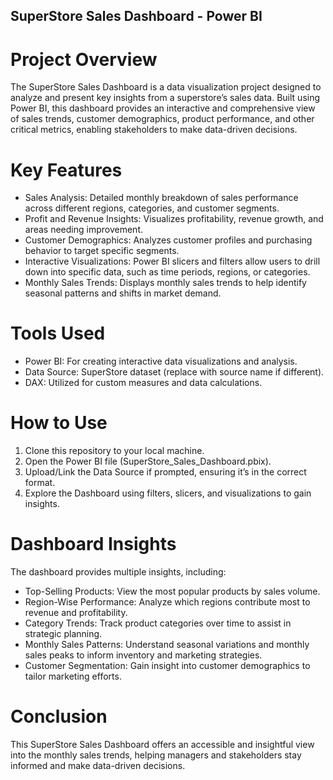 ## SuperStore Sales Dashboard - Power BI
# Project Overview
The SuperStore Sales Dashboard is a data visualization project designed to analyze and present key insights from a superstore’s sales data. Built using Power BI, this dashboard provides an interactive and comprehensive view of sales trends, customer demographics, product performance, and other critical metrics, enabling stakeholders to make data-driven decisions.

# Key Features
- Sales Analysis: Detailed monthly breakdown of sales performance across different regions, categories, and customer segments.
- Profit and Revenue Insights: Visualizes profitability, revenue growth, and areas needing improvement.
- Customer Demographics: Analyzes customer profiles and purchasing behavior to target specific segments.
- Interactive Visualizations: Power BI slicers and filters allow users to drill down into specific data, such as time periods, regions, or categories.
- Monthly Sales Trends: Displays monthly sales trends to help identify seasonal patterns and shifts in market demand.

# Tools Used
- Power BI: For creating interactive data visualizations and analysis.
- Data Source: SuperStore dataset (replace with source name if different).
- DAX: Utilized for custom measures and data calculations.

# How to Use
1. Clone this repository to your local machine.
2. Open the Power BI file (SuperStore_Sales_Dashboard.pbix).
3. Upload/Link the Data Source if prompted, ensuring it’s in the correct format.
4. Explore the Dashboard using filters, slicers, and visualizations to gain insights.

# Dashboard Insights
The dashboard provides multiple insights, including:
- Top-Selling Products: View the most popular products by sales volume.
- Region-Wise Performance: Analyze which regions contribute most to revenue and profitability.
- Category Trends: Track product categories over time to assist in strategic planning.
- Monthly Sales Patterns: Understand seasonal variations and monthly sales peaks to inform inventory and marketing strategies.
- Customer Segmentation: Gain insight into customer demographics to tailor marketing efforts.
# Conclusion
This SuperStore Sales Dashboard offers an accessible and insightful view into the monthly sales trends, helping managers and stakeholders stay informed and make data-driven decisions.
